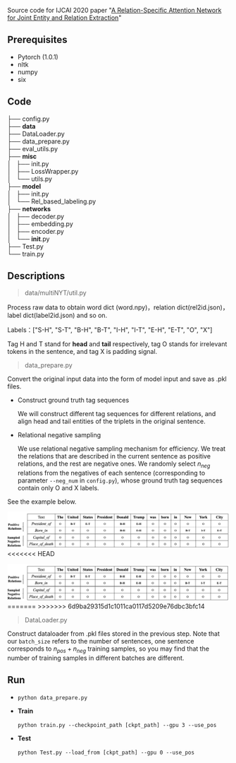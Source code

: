 Source code for IJCAI 2020 paper "[A Relation-Specific Attention Network for Joint Entity and Relation Extraction](https://www.ijcai.org/Proceedings/2020/0561.pdf)" 

## Prerequisites

- Pytorch (1.0.1)
- nltk
- numpy
- six 

## Code
├── config.py  
├── **data**  
├── DataLoader.py  
├── data_prepare.py  
├── eval_utils.py  
├── **misc**  
│   ├── init.py  
│   ├── LossWrapper.py  
│   └── utils.py  
├── **model**  
│   ├── init.py  
│   └── Rel_based_labeling.py  
├── **networks**  
│   ├── decoder.py  
│   ├── embedding.py  
│   ├── encoder.py  
│   └── __init__.py  
├── Test.py  
└──  train.py  

## Descriptions

> data/multiNYT/util.py

Process raw data to obtain word dict (word.npy)，relation dict(rel2id.json)，label dict(label2id.json) and so on.

Labels：["S-H", "S-T", "B-H", "B-T", "I-H", "I-T", "E-H", "E-T", "O", "X"]

Tag H and T stand for **head** and **tail** respectively, tag O stands for irrelevant tokens in the sentence, and tag X is padding signal.

> data_prepare.py

Convert the original input data into the form of model input and save as .pkl files.

- Construct ground truth tag sequences

  We will construct different tag sequences for different relations, and align head and tail entities of the triplets in the original sentence.

- Relational negative sampling

  We use relational negative sampling mechanism for efficiency. We treat the relations that are described in the current sentence as positive relations, and the rest are negative ones. We randomly select $n_{neg}$ relations from the negatives of each sentence (corresponding to parameter `--neg_num` in  `config.py`), whose ground truth tag sequences contain only O and X labels.

See the example below.

![](https://raw.githubusercontent.com/Anery/MyBlogPics/master/20200913174907.png)
<<<<<<< HEAD

<img src="https://github.com/Anery/RSAN/blob/master/example.jpg" style="zoom:50%;" />
=======
>>>>>>> 6d9ba29315d1c1011ca0117d5209e76dbc3bfc14

>  DataLoader.py

Construct dataloader from .pkl files stored in the previous step. Note that our `batch_size` refers to the number of sentences, one sentence corresponds to $n_{pos}+n_{neg}$ training samples, so you may find that the number of training samples in different batches are different.

## Run

- `python data_prepare.py`

- **Train**

  `python train.py --checkpoint_path [ckpt_path] --gpu 3 --use_pos`

- **Test**

  `python Test.py --load_from [ckpt_path] --gpu 0 --use_pos`
